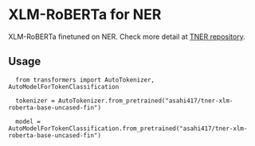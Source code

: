 # XLM-RoBERTa for NER
XLM-RoBERTa finetuned on NER. Check more detail at [TNER repository](https://github.com/asahi417/tner).

## Usage
```
  from transformers import AutoTokenizer, AutoModelForTokenClassification
  
  tokenizer = AutoTokenizer.from_pretrained("asahi417/tner-xlm-roberta-base-uncased-fin")
  
  model = AutoModelForTokenClassification.from_pretrained("asahi417/tner-xlm-roberta-base-uncased-fin")
 ```